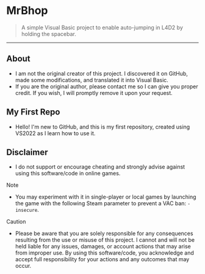 # MrBhop

> A simple Visual Basic project to enable auto-jumping in L4D2 by holding the spacebar.

---

## About

- I am not the original creator of this project. I discovered it on GitHub, made some modifications, and translated it into Visual Basic.
- If you are the original author, please contact me so I can give you proper credit. If you wish, I will promptly remove it upon your request.

## My First Repo

- Hello! I'm new to GitHub, and this is my first repository, created using VS2022 as I learn how to use it.

## Disclaimer

- I do not support or encourage cheating and strongly advise against using this software/code in online games.

> [!NOTE]
> - You may experiment with it in single-player or local games by launching the game with the following Steam parameter to prevent a VAC ban: `-insecure`.

> [!CAUTION]
> - Please be aware that you are solely responsible for any consequences resulting from the use or misuse of this project. I cannot and will not be held liable for any issues, damages, or account actions that may arise from improper use. By using this software/code, you acknowledge and accept full responsibility for your actions and any outcomes that may occur.
